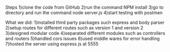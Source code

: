Steps 
1)clone the code from GitHub 
2)run the command NPM install 
3)go to directory and run the command node server.js
4)start testing with postmen

What we did:
1)installed third party packages such express and body parser 
2)setup routes for different routes such as version 1 and version 2 
3)designed modular code 
4)separated different modules such as controllers and routers 
5)handled cors issues 
6)used middle wares for error handling 
7)hosted the server using express js at 5555
